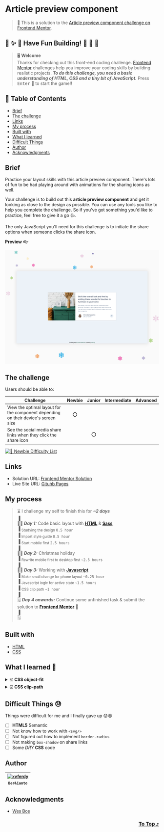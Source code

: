 # Article preview component

> 🔖 This is a solution to the [Article preview component challenge on Frontend Mentor](https://www.frontendmentor.io/challenges/article-preview-component-dYBN_pYFT).

## 🌈 ✨ 🎉 Have Fun Building! 🚀 🎊 🎈
> 🖥️ **Welcome** <br>
> Thanks for checking out this front-end coding challenge.
[Frontend Mentor](https://www.frontendmentor.io) challenges help you improve your coding skills by building realistic projects.
***To do this challenge, you need a basic understanding of HTML, CSS and a tiny bit of JavaScript.*** Press <kbd>Enter</kbd> 🚀 to start the game!!

## 🥷 Table of Contents
- [Brief](#brief)
- [The challenge](#the-challenge)
- [Links](#links)
- [My process](#my-process)
- [Built with](#built-with)
- [What I learned](#what-i-learned-)
- [Difficult Things](#difficult-things-)
- [Author](#author)
- [Acknowledgments](#acknowledgments)

## Brief
Practice your layout skills with this article preview component. There's lots of fun to be had playing around with animations for the sharing icons as well.

Your challenge is to build out this **article preview component** and get it looking as close to the design as possible. You can use any tools you like to help you complete the challenge. So if you've got something you'd like to practice, feel free to give it a go 👍.

The only JavaScript you'll need for this challenge is to initiate the share options when someone clicks the share icon.

**Preview** 👓

![Design preview for the Loopstudios landing page coding challenge](./design/overview.png)

## The challenge 
Users should be able to:
  
| Challenge | Newbie | Junior | Intermediate | Advanced |
| --- | :---: | :---: | :---: | :---: |
| View the optimal layout for the component depending on their device's screen size | ⭕ |  |  |  |
| See the social media share links when they click the share icon |  | ⭕ |  |  |

[![🐬 Newbie Difficulty List](https://img.shields.io/badge/Difficulty-Newbie-3F54A3?style=for-the-badge&logo=frontendmentor "Newbie Difficulty")](https://www.frontendmentor.io/challenges?difficulties=1)

## Links
- Solution URL: [Frontend Mentor Solution](https://www.frontendmentor.io/solutions/article-preview-component-react-sass-S1ZyohIN9)
- Live Site URL: [Gituhb Pages](https://xvferdy.github.io/fem-article-preview-component/)

## My process
> ⌛ I challenge my self to finish this for ***~2 days*** <br>
> ▐ <br>
> 🧑‍💻 ***Day 1:*** Code basic layout with [**HTML**](https://developer.mozilla.org/en-US/docs/Web/HTML) & [**Sass**](https://sass-lang.com/) <br>
> ▐ <sub>Studying the design <kbd>0.5 hour</kbd></sub> <br>
> ▐ <sub>Import style guide <kbd>0.5 hour</kbd></sub> <br>
> ▐ <sub>Start mobile first <kbd>2.5 hours</kbd></sub> <br>
> ▐ <br>
> 🎅🎄 ***Day 2:*** Christmas holiday <br>
> ▐ <sub>Rewrite mobile first to desktop first <kbd>~2.5 hours</kbd></sub> <br>
> ▐ <br>
> 🧑‍💻 ***Day 3:*** Working with [**Javascript**](https://www.javascript.com/)<br>
> ▐ <sub>Make small change for phone layout <kbd>~0.25 hour</kbd></sub> <br>
> ▐ <sub>Javascript logic for active state <kbd>~1.5 hours</kbd></sub> <br>
> ▐ <sub>CSS clip path <kbd>~1 hour</kbd></sub> <br>
> ▐ <br>
> 🗓️ ***Day 4 onwards:*** Continue some unfinished task & submit the solution to [**Frontend Mentor**](https://www.frontendmentor.io/solutions/article-preview-component-react-sass-S1ZyohIN9) 🚩 <br>
> ▐ <br>
> 🗓️ 

## Built with
- [HTML](https://developer.mozilla.org/en-US/docs/Web/HTML "developer.mozilla")
- [CSS](https://www.w3.org/Style/CSS/Overview.en.html "W3C")

## What I learned 🥳

<details>
    <summary>☑️ <b>CSS object-fit</b></summary> <br>
  
`object-position: left` has the same idea of ` background-position: left`
###### stylesheets/scss/\_preview.scss
```scss
img {
  width: 100%;
  height: 100%;
  object-fit: cover;
  object-position: left;
}
```
</details>

<details>
    <summary>☑️ <b>CSS clip-path</b></summary> <br>
  
`clip-path` can show some part of our element by clip-in it
###### stylesheets/scss/\_preview.scss
```scss
&--active {
  filter: drop-shadow(0px 10px 5px rgba(0, 0, 0, 0.1));
  clip-path: polygon(
    0% 0%,
    100% 0%,
    100% 75%,
    62% 75%,
    56% 100%,
    49% 75%,
    0% 75%
  );
}
```
</details>

## Difficult Things 😓
Things were difficult for me and I finally gave up 😓😓
- [ ] **HTML5** Semantic
- [ ] Not know how to work with `<svg/>`
- [ ] Not figured out how to implement `border-radius`
- [ ] Not making `box-shadow` on share links
- [ ] Some _DRY_ **CSS** code

## Author
| [<img src="https://avatars.githubusercontent.com/u/47988956?v=4" alt="xvferdy" width="100px"/><br><sub><samp>Berlianto</samp></sub>](https://github.com/xvferdy)  |
|:---:|

## Acknowledgments
- [Wes Bos](https://www.youtube.com/watch?v=F1anRyL37lE&t=201s "JavaScript Event Capture, Propagation and Bubbling")

<h3 align="right">
      <a href="#readme">To Top ⤴️</a>
</h3>
